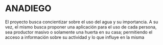 # ANADIEGO
El proyecto busca concientizar sobre el uso del agua y su importancia. A su vez, el mismo busca proponer una aplicación para el uso de cada persona, sea productor masivo o solamente una huerta en su casa; permitiendo el acceso a información sobre su actividad y lo que influye en la misma
